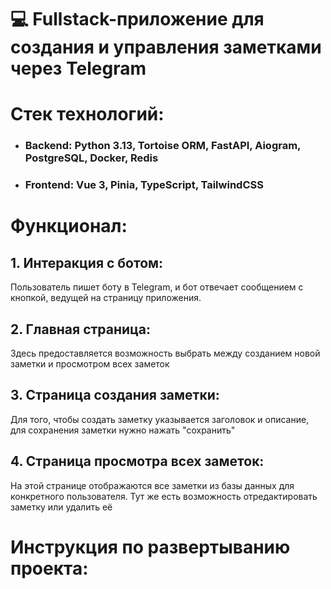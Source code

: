 # 💻 Fullstack-приложение для создания и управления заметками через Telegram

# Стек технологий:
+ ### Backend: Python 3.13, Tortoise ORM, FastAPI, Aiogram, PostgreSQL, Docker, Redis
+ ### Frontend: Vue 3, Pinia, TypeScript, TailwindCSS

# Функционал:

## 1. Интеракция с ботом:
Пользователь пишет боту в Telegram, и бот отвечает сообщением с кнопкой, ведущей на страницу приложения.

## 2. Главная страница:
Здесь предоставляется возможность выбрать между созданием новой заметки и просмотром всех заметок

## 3. Страница создания заметки:
Для того, чтобы создать заметку указывается заголовок и описание, для сохранения заметки нужно нажать "сохранить"

## 4. Страница просмотра всех заметок:
На этой странице отображаются все заметки из базы данных для конкретного пользователя. Тут же есть возможность отредактировать заметку или удалить её

# Инструкция по развертыванию проекта:


